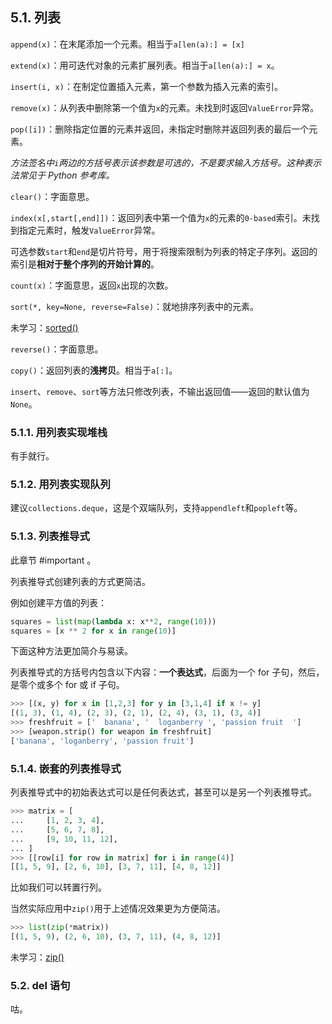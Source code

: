 ## 5.1. 列表

`append(x)`：在末尾添加一个元素。相当于`a[len(a):] = [x]`

`extend(x)`：用可迭代对象的元素扩展列表。相当于`a[len(a):] = x`。

`insert(i, x)`：在制定位置插入元素，第一个参数为插入元素的索引。

`remove(x)`：从列表中删除第一个值为`x`的元素。未找到时返回`ValueError`异常。

`pop([i])`：删除指定位置的元素并返回，未指定时删除并返回列表的最后一个元素。

*方法签名中`i`两边的方括号表示该参数是可选的，不是要求输入方括号。这种表示法常见于 Python 参考库。*

`clear()`：字面意思。

`index(x[,start[,end]])`：返回列表中第一个值为`x`的元素的`0-based`索引。未找到指定元素时，触发`ValueError`异常。

可选参数`start`和`end`是切片符号，用于将搜索限制为列表的特定子序列。返回的索引是**相对于整个序列的开始计算的**。

`count(x)`：字面意思，返回`x`出现的次数。

`sort(*, key=None, reverse=False)`：就地排序列表中的元素。

未学习：[sorted()](https://docs.python.org/zh-cn/3/library/functions.html#sorted)

`reverse()`：字面意思。

`copy()`：返回列表的**浅拷贝**。相当于`a[:]`。

`insert`、`remove`、`sort`等方法只修改列表，不输出返回值——返回的默认值为`None`。

### 5.1.1. 用列表实现堆栈

有手就行。

### 5.1.2. 用列表实现队列

建议`collections.deque`，这是个双端队列，支持`appendleft`和`popleft`等。

### 5.1.3. 列表推导式

此章节 #important 。

列表推导式创建列表的方式更简洁。

例如创建平方值的列表：

```py
squares = list(map(lambda x: x**2, range(10)))
squares = [x ** 2 for x in range(10)]
```

下面这种方法更加简介与易读。

列表推导式的方括号内包含以下内容：**一个表达式**，后面为一个 for 子句，然后，是零个或多个 for 或 if 子句。

```py
>>> [(x, y) for x in [1,2,3] for y in [3,1,4] if x != y]
[(1, 3), (1, 4), (2, 3), (2, 1), (2, 4), (3, 1), (3, 4)]
>>> freshfruit = ['  banana', '  loganberry ', 'passion fruit  ']
>>> [weapon.strip() for weapon in freshfruit]
['banana', 'loganberry', 'passion fruit']
```

### 5.1.4. 嵌套的列表推导式

列表推导式中的初始表达式可以是任何表达式，甚至可以是另一个列表推导式。

```py
>>> matrix = [
...     [1, 2, 3, 4],
...     [5, 6, 7, 8],
...     [9, 10, 11, 12],
... ]
>>> [[row[i] for row in matrix] for i in range(4)]
[[1, 5, 9], [2, 6, 10], [3, 7, 11], [4, 8, 12]]
```

比如我们可以转置行列。

当然实际应用中`zip()`用于上述情况效果更为方便简洁。

```py
>>> list(zip(*matrix))
[(1, 5, 9), (2, 6, 10), (3, 7, 11), (4, 8, 12)]
```

未学习：[zip()](https://docs.python.org/zh-cn/3/library/functions.html#zip)

### 5.2. del 语句

咕。